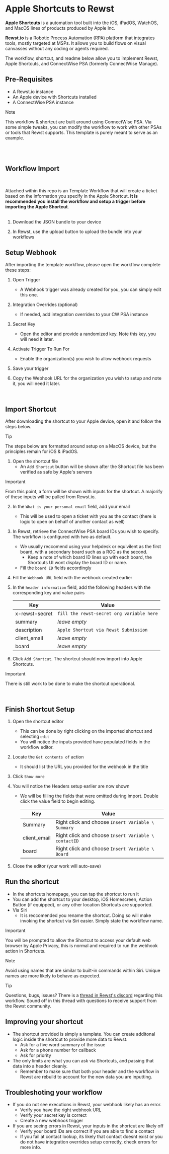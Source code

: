 # Apple Shortcuts to Rewst

**Apple Shortcuts** is a automation tool built into the iOS, iPadOS, WatchOS, and MacOS lines of products produced by Apple Inc. 

**Rewst.io** is a Robotic Process Automation (RPA) platform that integrates tools, mostly targeted at MSPs. It allows you to build flows on visual canvasses without any coding or agents required.


The workflow, shortcut, and readme below allow you to implement Rewst, Apple Shortcuts, and ConnectWise PSA (formerly ConnectWise Manage). 

## Pre-Requisites

* A Rewst.io instance
* An Apple device with Shortcuts installed
* A ConnectWise PSA instance


> [!NOTE]  
> This workflow & shortcut are built around using ConnectWise PSA. Via some simple tweaks, you can modify the workflow to work with other PSAs or tools that Rewst supports. This template is purely meant to serve as an example.


<br>
<br>

## Workflow Import
<br>

Attached within this repo is an Template Workflow that will create a ticket based on the information you specify in the Apple Shortcut. **It is recommended you install the workflow and setup a trigger before importing the Apple Shortcut**. 
<br>
<br>

1. Download the JSON bundle to your device

2. In Rewst, use the upload button to upload the bundle into your workflows
   

## Setup Webhook

After importing the template workflow, please open the workflow complete these steps:

1. Open Trigger
   * A Webhook trigger was already created for you, you can simply edit this one.

2. Integration Overrides (optional)
   * If needed, add integration overrides to your CW PSA instance
  
3. Secret Key
   * Open the editor and provide a randomized key. Note this key, you will need it later.

3. Activate Trigger To Run For
   * Enable the organization(s) you wish to allow webhook requests

4. Save your trigger

5. Copy the Webhook URL for the organization you wish to setup and note it, you will need it later.

<br>

## Import Shortcut

After downloading the shortcut to your Apple device, open it and follow the steps below.

> [!TIP] 
> The steps below are formatted around setup on a MacOS device, but the principles remain for iOS & iPadOS. 

1. Open the shortcut file
   * An ```Add Shortcut``` button will be shown after the Shortcut file has been verified as safe by Apple's servers

> [!IMPORTANT]  
> From this point, a form will be shown with inputs for the shortcut. A majorify of these inputs will be pulled from Rewst.io. 

2. In the ```What is your personal email``` field, add your email
   * This will be used to open a ticket with you as the contact (there is logic to open on behalf of another contact as well)

3. In Rewst, retrieve the ConnectWise PSA board IDs you wish to specify. The workflow is configured with two as default.
   * We usually reccomend using your helpdesk or equivilent as the first board, with a secondary board such as a ROC as the second.
      * Keep a note of which board ID lines up with each board, the Shortcuts UI wont display the board ID or name.
    * Fill the ```board ID``` fields accordingly

4. Fill the ```Webhook URL``` field with the webhook created earlier

5. In the ```header information``` field, add the following headers with the corresponding key and value pairs

    | Key  | Value |
    | ------------- | ------------- |
    | x-rewst-secret  | ```fill the rewst-secret org variable here``` |
    | summary  | *leave empty* |
    | description  | ```Apple Shortcut via Rewst Submission```|
    | client_email  | *leave empty* |
    | board  | *leave empty* |

6. Click ```Add Shortcut```. The shortcut should now import into Apple Shortcuts. 

> [!IMPORTANT]  
> There is still work to be done to make the shortcut operational.
<br>

## Finish Shortcut Setup

1. Open the shortcut editor
   * This can be done by right clicking on the imported shortcut and selecting ```edit```
   * You will notice the inputs provided have populated fields in the workflow editor.

2. Locate the ```Get contents of``` action
   * It should list the URL you provided for the webhook in the title

3. Click ```Show more```

4. You will notice the Headers setup earlier are now shown
    * We will be filling the fields that were omitted during import. Double click the value field to begin editing.

        | Key  | Value |
        | ------------- | ------------- |
        | Summary  | Right click and choose ```Insert Variable \ Summary``` |
        | client_email  | Right click and choose ```Insert Variable \ contactID``` |
        | board  | Right click and choose ```Insert Variable \ Board``` |

6. Close the editor (your work will auto-save)


## Run the shortcut

* In the shortcuts homepage, you can tap the shortcut to run it
* You can add the shortcut to your desktop, iOS Homescreen, Action Button (if equipped), or any other location Shortcuts are supported.
* Via Siri
    * It is reccomended you rename the shortcut. Doing so will make invoking the shortcut via Siri easier. Simply state the workflow name.

> [!IMPORTANT]  
> You will be prompted to allow the Shortcut to access your default web browser by Apple Privacy, this is normal and required to run the webhook action in Shortcuts.

> [!NOTE]  
> Avoid using names that are similar to built-in commands within Siri. Unique names are more likely to behave as expected.

> [!TIP] 
> Questions, bugs, issues? There is a [thread in Rewst's discord](https://discord.com/channels/936789089703845988/1228435591549685862) regarding this workflow. Sound off in this thread with questions to receive support from the Rewst community. 

## Improving your shortcut

* The shortcut provided is simply a template. You can create additonal logic inside the shortcut to provide more data to Rewst.
    * Ask for a five word summary of the issue
    * Ask for a phone number for callback
    * Ask for priority
* The only limits are what you can ask via Shortcuts, and passing that data into a header cleanly.
   * Remember to make sure that both your header and the workflow in Rewst are rebuild to account for the new data you are inputting.

## Troubleshoting your workflow

* If you do not see executions in Rewst, your webhook likely has an error.
    * Verify you have the right webhook URL
    * Verify your secret key is correct
    * Create a new webhook trigger
* If you are seeing errors in Rewst, your inputs in the shortcut are likely off
   * Verify your board IDs are correct if you are able to find a contact
   * If you fail at contact lookup, its likely that contact doesnt exist or you do not have integration overrides setup correctly, check errors for more info.

